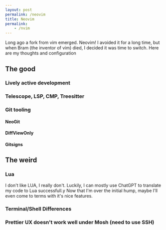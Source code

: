 ```yaml
---
layout: post
permalink: /neovim
title: Neovim
permalink:
    - /nvim
---
```


Long ago a fork from vim emerged. Neovim! I avoided it for a long time, but when Bram (the inventor of vim) died, I decided it was time to switch. Here are my thoughts and configuration

## The good

### Lively active development

### Telescope, LSP, CMP, Treesitter

### Git tooling

#### NeoGit
#### DiffViewOnly
#### Gitsigns


## The weird

### Lua

I don't like LUA, I really don't. Luckily, I can mostly use ChatGPT to translate my code to Lua successfull.y Now that I'm over the initial hump, maybe I'll even come to terms with it's nice features.

### Terminal/Shell Differences

### Prettier UX doesn't work well under Mosh (need to use SSH)
